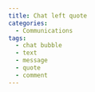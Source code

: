 ```yaml
---
title: Chat left quote
categories:
  - Communications
tags:
  - chat bubble
  - text
  - message
  - quote
  - comment
---
```

